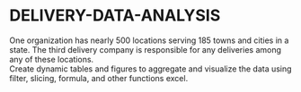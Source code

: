 # DELIVERY-DATA-ANALYSIS
One  organization has nearly 500 locations serving 185 towns and cities in a state. The third delivery company is responsible for any deliveries among any of these locations. <br>
Create dynamic tables and figures to aggregate and visualize the data using filter, slicing, formula, and other functions excel.
